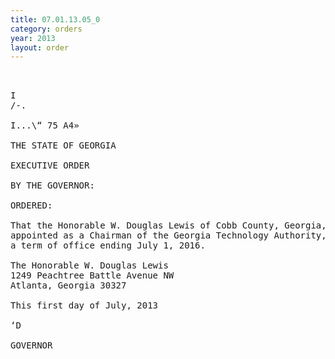 ```yaml
---
title: 07.01.13.05_0
category: orders
year: 2013
layout: order
---
```


<pre>  

I
/-.

I...\“ 75 A4»

THE STATE OF GEORGIA

EXECUTIVE ORDER

BY THE GOVERNOR:

ORDERED:

That the Honorable W. Douglas Lewis of Cobb County, Georgia, is
appointed as a Chairman of the Georgia Technology Authority, for
a term of office ending July 1, 2016.

The Honorable W. Douglas Lewis
1249 Peachtree Battle Avenue NW
Atlanta, Georgia 30327

This first day of July, 2013

‘D

GOVERNOR

</pre>
